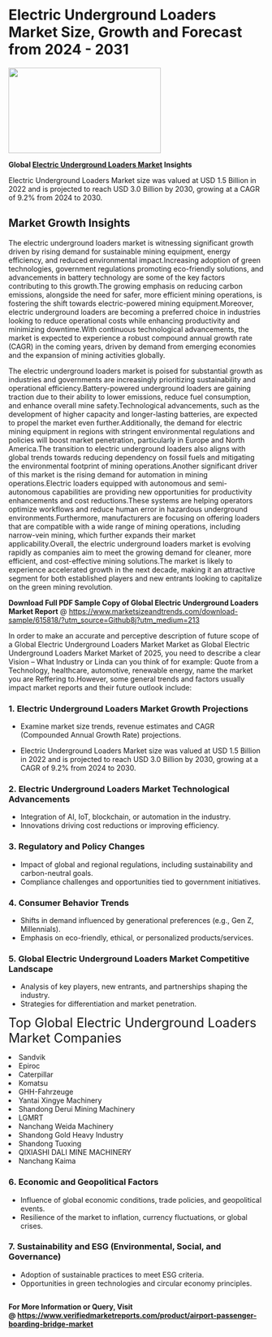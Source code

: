 <H1>Electric Underground Loaders Market Size, Growth and Forecast from 2024 - 2031</H1><img class="aligncenter size-medium wp-image-584254" src="https://thirdeyenews.in/wp-content/uploads/2024/09/Global-Market-Research-300x168.jpeg" alt="" width="300" height="168" /><p><strong>Global&nbsp;<a href="https://www.marketsizeandtrends.com/download-sample/615818/?utm_source=Github8j?utm_medium=213">Electric Underground Loaders Market</a> Insights</strong></p><p>Electric Underground Loaders Market size was valued at USD 1.5 Billion in 2022 and is projected to reach USD 3.0 Billion by 2030, growing at a CAGR of 9.2% from 2024 to 2030.</p><p><h2>Market Growth Insights</h2> <p>The electric underground loaders market is witnessing significant growth driven by rising demand for sustainable mining equipment, energy efficiency, and reduced environmental impact.Increasing adoption of green technologies, government regulations promoting eco-friendly solutions, and advancements in battery technology are some of the key factors contributing to this growth.The growing emphasis on reducing carbon emissions, alongside the need for safer, more efficient mining operations, is fostering the shift towards electric-powered mining equipment.Moreover, electric underground loaders are becoming a preferred choice in industries looking to reduce operational costs while enhancing productivity and minimizing downtime.With continuous technological advancements, the market is expected to experience a robust compound annual growth rate (CAGR) in the coming years, driven by demand from emerging economies and the expansion of mining activities globally.</p> <p>The electric underground loaders market is poised for substantial growth as industries and governments are increasingly prioritizing sustainability and operational efficiency.Battery-powered underground loaders are gaining traction due to their ability to lower emissions, reduce fuel consumption, and enhance overall mine safety.Technological advancements, such as the development of higher capacity and longer-lasting batteries, are expected to propel the market even further.Additionally, the demand for electric mining equipment in regions with stringent environmental regulations and policies will boost market penetration, particularly in Europe and North America.The transition to electric underground loaders also aligns with global trends towards reducing dependency on fossil fuels and mitigating the environmental footprint of mining operations.Another significant driver of this market is the rising demand for automation in mining operations.Electric loaders equipped with autonomous and semi-autonomous capabilities are providing new opportunities for productivity enhancements and cost reductions.These systems are helping operators optimize workflows and reduce human error in hazardous underground environments.Furthermore, manufacturers are focusing on offering loaders that are compatible with a wide range of mining operations, including narrow-vein mining, which further expands their market applicability.Overall, the electric underground loaders market is evolving rapidly as companies aim to meet the growing demand for cleaner, more efficient, and cost-effective mining solutions.The market is likely to experience accelerated growth in the next decade, making it an attractive segment for both established players and new entrants looking to capitalize on the green mining revolution.</p> <p><span class=""><strong>Download Full PDF Sample Copy of Global Electric Underground Loaders Market Report</strong> @ <a href="https://www.marketsizeandtrends.com/download-sample/615818/?utm_source=Github8j?utm_medium=213" target="_blank">https://www.marketsizeandtrends.com/download-sample/615818/?utm_source=Github8j?utm_medium=213</a></span></p><p>In order to make an accurate and perceptive description of future scope of a Global&nbsp;Electric Underground Loaders Market Market as Global&nbsp;Electric Underground Loaders Market Market of 2025, you need to describe a clear Vision &ndash; What Industry or Linda can you think of for example: Quote from a Technology, healthcare, automotive, renewable energy, name the market you are Reffering to.However, some general trends and factors usually impact market reports and their future outlook include:</p><h3>1.&nbsp;<strong>Electric Underground Loaders Market Growth Projections</strong></h3><ul><li>Examine market size trends, revenue estimates and CAGR (Compounded Annual Growth Rate) projections.</li><li><p>Electric Underground Loaders Market size was valued at USD 1.5 Billion in 2022 and is projected to reach USD 3.0 Billion by 2030, growing at a CAGR of 9.2% from 2024 to 2030.</p></li></ul><h3>2.&nbsp;<strong>Electric Underground Loaders Market Technological Advancements</strong></h3><ul><li>Integration of AI, IoT, blockchain, or automation in the industry.</li><li>Innovations driving cost reductions or improving efficiency.</li></ul><h3>3.&nbsp;<strong>Regulatory and Policy Changes</strong></h3><ul><li>Impact of global and regional regulations, including sustainability and carbon-neutral goals.</li><li>Compliance challenges and opportunities tied to government initiatives.</li></ul><h3>4.&nbsp;<strong>Consumer Behavior Trends</strong></h3><ul><li>Shifts in demand influenced by generational preferences (e.g., Gen Z, Millennials).</li><li>Emphasis on eco-friendly, ethical, or personalized products/services.</li></ul><h3>5.&nbsp;<strong>Global Electric Underground Loaders Market Competitive Landscape</strong></h3><ul><li>Analysis of key players, new entrants, and partnerships shaping the industry.</li><li>Strategies for differentiation and market penetration.</li></ul><p data-pm-slice="1 1 []"><span style="color: inherit; font-family: inherit; font-size: 25px;">Top Global Electric Underground Loaders Market Companies</span></p><div class="" data-test-id=""><p><li>Sandvik</li><li> Epiroc</li><li> Caterpillar</li><li> Komatsu</li><li> GHH-Fahrzeuge</li><li> Yantai Xingye Machinery</li><li> Shandong Derui Mining Machinery</li><li> LGMRT</li><li> Nanchang Weida Machinery</li><li> Shandong Gold Heavy Industry</li><li> Shandong Tuoxing</li><li> QIXIASHI DALI MINE MACHINERY</li><li> Nanchang Kaima</li></p></div><h3>6.&nbsp;<strong>Economic and Geopolitical Factors</strong></h3><ul><li>Influence of global economic conditions, trade policies, and geopolitical events.</li><li>Resilience of the market to inflation, currency fluctuations, or global crises.</li></ul><h3>7.&nbsp;<strong>Sustainability and ESG (Environmental, Social, and Governance)</strong></h3><ul><li>Adoption of sustainable practices to meet ESG criteria.</li><li>Opportunities in green technologies and circular economy principles.</li></ul><h2><strong style="font-size: 14px;">For More Information or Query, Visit @&nbsp;</strong><a style="background-color: #ffffff; font-size: 14px;" href="https://www.marketsizeandtrends.com/report/electric-underground-loaders-market/" target="_blank">https://www.verifiedmarketreports.com/product/airport-passenger-boarding-bridge-market</a></h2>